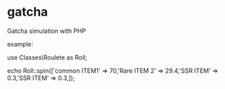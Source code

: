 # gatcha
Gatcha simulation with PHP

example:


use  Classes\Roulete as Roll;

 echo Roll::spin(['common ITEM1' => 70,'Rare ITEM 2' => 29.4,'SSR ITEM' => 0.3,'SSR ITEM' => 0.3,]);

